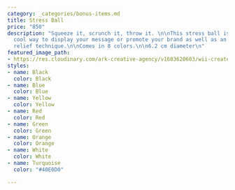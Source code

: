 ```yaml
---
category: _categories/bonus-items.md
title: Stress Ball
price: "850"
description: "Squeeze it, scrunch it, throw it. \n\nThis stress ball is a fun and
  cool way to display your message or promote your brand as well as an effective stress
  relief technique.\n\nComes in 8 colors.\n\n6.2 cm diameter\n"
featured_image_path:
- https://res.cloudinary.com/ark-creative-agency/v1603620603/wii-create/uploads/IDEA-4609-BU-NO-LOGO_default_thejw6.png
styles:
- name: Black
  color: Black
- name: Blue
  color: Blue
- name: Yellow
  color: Yellow
- name: Red
  color: Red
- name: Green
  color: Green
- name: Orange
  color: Orange
- name: White
  color: White
- name: Turquoise
  color: "#40E0D0"

---
```

